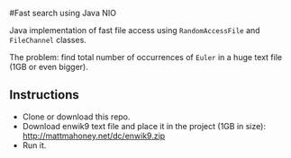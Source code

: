 #Fast search using Java NIO

Java implementation of fast file access using `RandomAccessFile` and `FileChannel` classes.

The problem: find total number of occurrences of `Euler` in a huge text file (1GB or even bigger). 
 
## Instructions

 - Clone or download this repo.
 - Download enwik9 text file and place it in the project (1GB in size): http://mattmahoney.net/dc/enwik9.zip
 - Run it.
